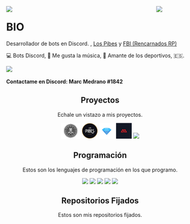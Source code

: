 <img align='left' src='https://raw.githubusercontent.com/sammwyy/sammwyy/master/sprites/LinkFront_Beat.gif' width='20%'>  
<img align='right' src='https://raw.githubusercontent.com/sammwyy/sammwyy/master/sprites/zelda.gif' width='20%'> 

# BIO
Desarrollador de bots en Discord. , [Los Pibes](https://discord.io/LosPibe5) y [FBI (Rencarnados RP)](https://discord.io/fbirencarnadosRP)

💻 Bots Discord, 🎸 Me gusta la música, 🚗 Amante de los deportivos, 🇪🇸.  
  
![](https://komarev.com/ghpvc/?username=elmarcz&color=blueviolet)

**Contactame en Discord: Marc Medrano
#1842**

<h2 align="center">Proyectos</h2>
<p align="center">Echale un vistazo a mis proyectos.</p>
<p align="center">
   <img src='https://raw.githubusercontent.com/elmarcz/elmarcz/main/Proyectos/FBIpng.png' height='42px'/>
   <img src='https://raw.githubusercontent.com/elmarcz/elmarcz/main/Proyectos/Logo%20Los%20Pibes.png' height='42px'>
  <img src='https://raw.githubusercontent.com/elmarcz/elmarcz/main/Proyectos/Death%20Land.jpg' height='42px'>
  <img src='https://raw.githubusercontent.com/elmarcz/elmarcz/main/Proyectos/Movies%20%26%20Talk.jpg' height='42px'>
  <img src='https://i.ibb.co/hfnst4L/G10-new-logo.jpg' height='42px'>
  </p>

<h2 align="center">Programación</h2>
<p align="center">Estos son los lenguajes de programación en los que programo.</p>

<p align="center">
   <img src='https://raw.githubusercontent.com/sammwyy/sammwyy/master/skills/css.png' height='42px'/>
   <img src='https://raw.githubusercontent.com/sammwyy/sammwyy/master/skills/html.png' height='42px'>
  <img src='https://raw.githubusercontent.com/sammwyy/sammwyy/master/skills/java.png' height='42px'>
  <img src='https://raw.githubusercontent.com/sammwyy/sammwyy/master/skills/javascript.jpg' height='42px'>
   <img src='https://raw.githubusercontent.com/sammwyy/sammwyy/master/skills/nodejs.png' height='42px'>
  </p>
  
  <h2 align="center">Repositorios Fijados</h2>
<p align="center">Estos son mis repositorios fijados.</p>
